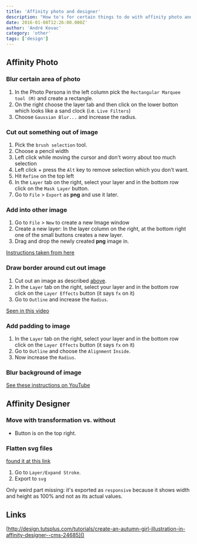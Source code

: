 ```yaml
---
title: 'Affinity photo and designer'
description: "How to's for certain things to do with affinity photo and affinity designer"
date: 2016-01-08T12:26:00.000Z'
author: 'André Kovac'
category: 'other'
tags: ['design']
---
```


## Affinity Photo

### Blur certain area of photo

1. In the Photo Persona in the left column pick the `Rectangular Marquee tool (M)` and create a rectangle.
2. On the right choose the layer tab and then click on the lower botton which looks like a sand clock (i.e. `Live Filters`)
3. Choose `Gaussian Blur...` and increase the radius.

### Cut out something out of image

1. Pick the `brush selection` tool.
2. Choose a pencil width
3. Left click while moving the cursor and don't worry about too much selection
4. Left click + press the `Alt` key to remove selection which you don't want.
5. Hit `Refine` on the top left
6. In the `Layer` tab on the right, select your layer and in the bottom row click on the `Mask Layer` button.
7. Go to `File` > `Export` as **png** and use it later.

### Add into other image

1. Go to `File` > `New` to create a new Image window
2. Create a new layer: In the layer column on the right, at the bottom right one of the small buttons creates a new layer.
3. Drag and drop the newly created **png** image in.

[Instructions taken from here](https://www.youtube.com/watch?v=lnurTrgE85M)

### Draw border around cut out image

1. Cut out an image as described [above](#cut-out-an-image).
2. In the `Layer` tab on the right, select your layer and in the bottom row click on the `Layer Effects` button (it says `fx` on it)
3. Go to `Outline` and increase the `Radius`.

[Seen in this video](https://www.youtube.com/watch?v=V1UkFt9LIm8)

### Add padding to image

1. In the `Layer` tab on the right, select your layer and in the bottom row click on the `Layer Effects` button (it says `fx` on it)
2. Go to `Outline` and choose the `Alignment` `Inside`.
3. Now increase the `Radius`.

### Blur background of image

[See these instructions on YouTube](https://www.youtube.com/watch?v=RmsLEnE2-aU)

## Affinity Designer

### Move with transformation vs. without

* Button is on the top right.

### Flatten svg files

[found it at this link](https://affinity.serif.com/forum/index.php?/topic/564-outline-stroke/)

1. Go to `Layer/Expand Stroke`.
2. Export to `svg`

Only weird part missing: it's exported as `responsive` because it shows width and height as 100% and not as its actual values.


## Links

[http://design.tutsplus.com/tutorials/create-an-autumn-girl-illustration-in-affinity-designer--cms-24685]()
